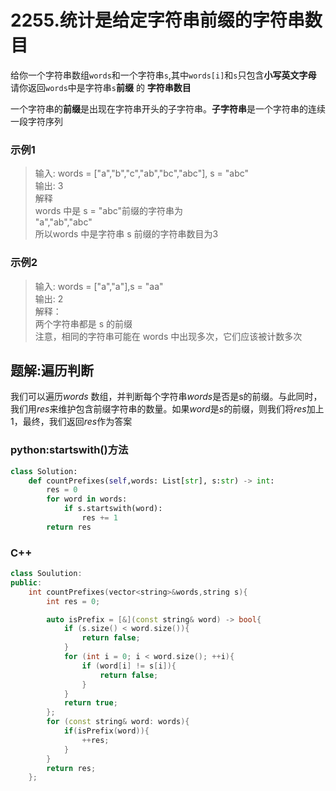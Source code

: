 <h1>2255.统计是给定字符串前缀的字符串数目</h1>

给你一个字符串数组`words`和一个字符串`s`,其中`words[i]`和`s`只包含**小写英文字母**<br>
请你返回`words`中是字符串`s`**前缀** 的 **字符串数目**<br>

一个字符串的**前缀**是出现在字符串开头的子字符串。**子字符串**是一个字符串的连续一段字符序列

<h3>示例1</h3>

>输入: words = ["a","b","c","ab","bc","abc"], s = "abc"<br>
>输出: 3 <br>
>解释<br>
> words 中是 s = "abc"前缀的字符串为<br>
> "a","ab","abc" <br>
>所以words 中是字符串 s 前缀的字符串数目为3

<h3>示例2</h3>

>输入: words = ["a","a"],s = "aa"<br>
>输出: 2<br>
>解释：<br>
>两个字符串都是 s 的前缀<br>
>注意，相同的字符串可能在 words 中出现多次，它们应该被计数多次


<h2>题解:遍历判断</h2>

我们可以遍历*words* 数组，并判断每个字符串*words*是否是s的前缀。与此同时，我们用*res*来维护包含前缀字符串的数量。如果*word*是*s*的前缀，则我们将*res*加上1，最终，我们返回*res*作为答案<br>

<h3>python:startswith()方法</h3>

```python 
class Solution:
    def countPrefixes(self,words: List[str], s:str) -> int:
        res = 0
        for word in words:
            if s.startswith(word):
                res += 1
        return res
```
<h3>C++</h3>

```C++
class Soulution:
public:
    int countPrefixes(vector<string>&words,string s){
        int res = 0;

        auto isPrefix = [&](const string& word) -> bool{
            if (s.size() < word.size()){
                return false;
            }
            for (int i = 0; i < word.size(); ++i){
                if (word[i] != s[i]){
                    return false;
                }
            }
            return true;
        };
        for (const string& word: words){
            if(isPrefix(word)){
                ++res;
            }
        }
        return res;
    };

```